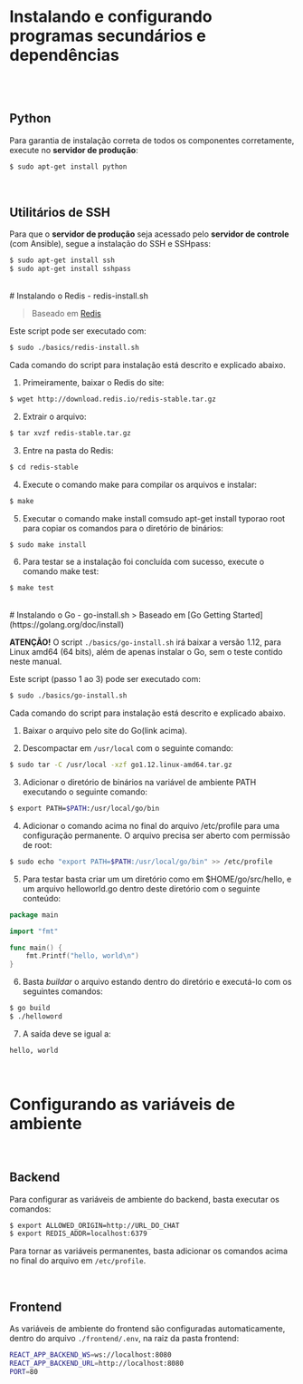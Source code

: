 # Instalando e configurando programas secundários e dependências



<br></br>

## Python
Para garantia de instalação correta de todos os componentes corretamente, execute no __servidor de produção__:

```bash
$ sudo apt-get install python
```



<br>

## Utilitários de SSH
Para que o __servidor de produção__ seja acessado pelo __servidor de controle__ (com Ansible), segue a instalação do SSH e SSHpass:
```bash
$ sudo apt-get install ssh
$ sudo apt-get install sshpass
```

<br>
# Instalando o Redis - redis-install.sh

> Baseado em [Redis](https://redis.io/topics/quickstart)

Este script pode ser executado com: 
```bash
$ sudo ./basics/redis-install.sh
```
Cada comando do script para instalação está descrito e explicado abaixo.

1. Primeiramente, baixar o Redis do site:
```bash
$ wget http://download.redis.io/redis-stable.tar.gz
```
2. Extrair o arquivo:
```bash
$ tar xvzf redis-stable.tar.gz
```
3. Entre na pasta do Redis:
```bash
$ cd redis-stable
```
4. Execute o comando make para compilar os arquivos e instalar:
```bash
$ make
```
5. Executar o comando make install comsudo apt-get install typorao root para copiar os comandos para o diretório de binários:
```bash
$ sudo make install
```
6. Para testar se a instalação foi concluída com sucesso, execute o comando make test:
```bash
$ make test
```
<br>
# Instalando o Go - go-install.sh
> Baseado em [Go Getting Started](https://golang.org/doc/install)

__ATENÇÃO!__ O script ```./basics/go-install.sh``` irá baixar a versão 1.12, para Linux amd64 (64 bits), além de apenas instalar o Go, sem o teste contido neste manual.

Este script (passo 1 ao 3)  pode ser executado com: 
```bash
$ sudo ./basics/go-install.sh
```
Cada comando do script para instalação está descrito e explicado abaixo.


1. Baixar o arquivo pelo site do Go(link acima).

2. Descompactar em ```/usr/local``` com o seguinte comando:
```bash
$ sudo tar -C /usr/local -xzf go1.12.linux-amd64.tar.gz
```

3. Adicionar o diretório de binários na variável de ambiente PATH executando o seguinte comando:
```bash
$ export PATH=$PATH:/usr/local/go/bin
```

4. Adicionar o comando acima no final do arquivo /etc/profile para uma configuração permanente. O arquivo precisa ser aberto com permissão de root:
```bash
$ sudo echo "export PATH=$PATH:/usr/local/go/bin" >> /etc/profile
```

5. Para testar basta criar um um diretório como em $HOME/go/src/hello, e um arquivo helloworld.go dentro deste diretório com o seguinte conteúdo:
```go
package main

import "fmt"

func main() {
	fmt.Printf("hello, world\n")
}
```

6. Basta *buildar* o arquivo estando dentro do diretório e executá-lo com os seguintes comandos: 
```bash
$ go build
$ ./helloword
```

7. A saída deve se igual a:
```bash
hello, world
```



<br>

# Configurando as variáveis de ambiente

<br>

## Backend
Para configurar as variáveis de ambiente do backend, basta executar os comandos:

```bash
$ export ALLOWED_ORIGIN=http://URL_DO_CHAT
$ export REDIS_ADDR=localhost:6379
```
Para tornar as variáveis permanentes, basta adicionar os comandos acima no final do arquivo em ```/etc/profile```.

<br>

## Frontend
As variáveis de ambiente do frontend são configuradas automaticamente, dentro do arquivo ```./frontend/.env```, na raiz da pasta frontend:
```bash
REACT_APP_BACKEND_WS=ws://localhost:8080
REACT_APP_BACKEND_URL=http://localhost:8080
PORT=80
```
